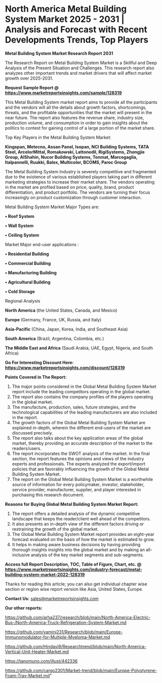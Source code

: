# North America Metal Building System Market 2025 - 2031 | Analysis and Forecast with Recent Developments Trends, Top Players

<strong>Metal Building System Market Research Report 2031</strong>

The Research Report on Metal Building System Market is a Skillful and Deep Analysis of the Present Situation and Challenges. This research report also analyzes other important trends and market drivers that will affect market growth over 2025-2031.

<strong>Request Sample Report @ <a href=https://www.marketreportsinsights.com/sample/128319>https://www.marketreportsinsights.com/sample/128319</a></strong>

This Metal Building System market report aims to provide all the participants and the vendors will all the details about growth factors, shortcomings, threats, and the profitable opportunities that the market will present in the near future. The report also features the revenue share, industry size, production volume, and consumption in order to gain insights about the politics to contest for gaining control of a large portion of the market share.

Top Key Players in the Metal Building System Market:

<strong>Kingspan, Metecno, Assan Panel, Isopan, NCI Building Systems, TATA Steel, ArcelorMittal, Romakowski, Lattonedil, RigiSystems, Zhongjie Group, AlShahin, Nucor Building Systems, Tonmat, Marcegaglia, Italpannelli, Ruukki, Balex, Multicolor, BCOMS, Paroc Group</strong>

The Metal Building System Industry is severely competitive and fragmented due to the existence of various established players taking part in different marketing strategies to increase their market share. The vendors operating in the market are profiled based on price, quality, brand, product differentiation, and product portfolio. The vendors are turning their focus increasingly on product customization through customer interaction.

Metal Building System Market Major Types are:

<strong>• Roof System

• Wall System

• Ceiling System</strong>

Market Major end-user applications :

<strong>• Residential Building

• Commercial Building

• Manufacturing Building

• Agricultural Building

• Cold Storage</strong>

Regional Analysis

</u><strong><b>North America</b></strong> (the United States, Canada, and Mexico)

<strong><b>Europe </b></strong>(Germany, France, UK, Russia, and Italy)

<strong><b>Asia-Pacific</b></strong> (China, Japan, Korea, India, and Southeast Asia)

<strong><b>South America</b></strong> (Brazil, Argentina, Colombia, etc.)

<strong><b>The Middle East and Africa</b></strong> (Saudi Arabia, UAE, Egypt, Nigeria, and South Africa)

<strong>Go For Interesting Discount Here: <a href=https://www.marketreportsinsights.com/discount/128319>https://www.marketreportsinsights.com/discount/128319</a></strong>

<strong>Points Covered in The Report:</strong>
<ol>
  <li>The major points considered in the Global Metal Building System Market report include the leading competitors operating in the global market.</li>
  <li>The report also contains the company profiles of the players operating in the global market.</li>
  <li>The manufacture, production, sales, future strategies, and the technological capabilities of the leading manufacturers are also included in the report.</li>
  <li>The growth factors of the Global Metal Building System Market are explained in-depth, wherein the different end-users of the market are discussed precisely.</li>
  <li>The report also talks about the key application areas of the global market, thereby providing an accurate description of the market to the readers/users.</li>
  <li>The report incorporates the SWOT analysis of the market. In the final section, the report features the opinions and views of the industry experts and professionals. The experts analyzed the export/import policies that are favorably influencing the growth of the Global Metal Building System Market.</li>
  <li>The report on the Global Metal Building System Market is a worthwhile source of information for every policymaker, investor, stakeholder, service provider, manufacturer, supplier, and player interested in purchasing this research document.</li>
</ol>
<strong>Reasons for Buying Global Metal Building System Market Report:</strong>

<ol>
  <li>The report offers a detailed analysis of the dynamic competitive landscape that keeps the reader/client well ahead of the competitors.</li>
  <li>It also presents an in-depth view of the different factors driving or restraining the growth of the global market.</li>
  <li>The Global Metal Building System Market report provides an eight-year forecast evaluated on the basis of how the market is estimated to grow.</li>
  <li>It helps in making aware business decisions by having providing thorough insights insights into the global market and by making an all-inclusive analysis of the key market segments and sub-segments.</li>
</ol>
<strong>Access full Report Description, TOC, Table of Figure, Chart, etc. @ <a href=https://www.marketreportsinsights.com/industry-forecast/metal-building-system-market-2022-128319>https://www.marketreportsinsights.com/industry-forecast/metal-building-system-market-2022-128319</a></strong>


Thanks for reading this article; you can also get individual chapter wise section or region wise report version like Asia, United States, Europe.

<strong>Contact Us:</strong>
sales@marketreportsinsights.com

<strong>Our other reports:</strong>

<a href=https://github.com/arha237/research/blob/main/North-America-Electric-Bus-/North-America-Truck-Refrigeration-System-Market.md>https://github.com/arha237/research/blob/main/North-America-Electric-Bus-/North-America-Truck-Refrigeration-System-Market.md</a>

<a href=https://github.com/yamini231/Research/blob/main/Europe-Immunomodulator-for-Multiple-Myeloma-Market.md>https://github.com/yamini231/Research/blob/main/Europe-Immunomodulator-for-Multiple-Myeloma-Market.md</a>

<a href=https://github.com/Hindavi9/Researchtrend/blob/main/North-America-Vertical-Unit-Heater-Market.md>https://github.com/Hindavi9/Researchtrend/blob/main/North-America-Vertical-Unit-Heater-Market.md</a>

<a href=https://tanomuno.com/illust/442336>https://tanomuno.com/illust/442336</a>

<a href=https://github.com/cargo2301/Market-trend/blob/main/Europe-Polystyrene-Foam-Tray-Market.md>https://github.com/cargo2301/Market-trend/blob/main/Europe-Polystyrene-Foam-Tray-Market.md</a>"
